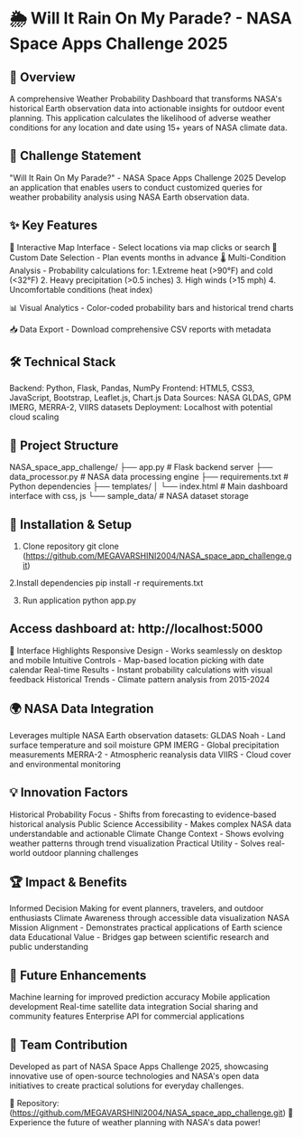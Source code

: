 # 🌦️ Will It Rain On My Parade? - NASA Space Apps Challenge 2025

## 🚀 Overview
A comprehensive Weather Probability Dashboard that transforms NASA's historical Earth observation data into actionable insights for outdoor event planning. This application calculates the likelihood of adverse weather conditions for any location and date using 15+ years of NASA climate data.

## 🎯 Challenge Statement
"Will It Rain On My Parade?" - NASA Space Apps Challenge 2025
Develop an application that enables users to conduct customized queries for weather probability analysis using NASA Earth observation data.

## ✨ Key Features
📍 Interactive Map Interface - Select locations via map clicks or search
📅 Custom Date Selection - Plan events months in advance
🌡️ Multi-Condition Analysis - Probability calculations for:
1.Extreme heat (>90°F) and cold (<32°F)
2. Heavy precipitation (>0.5 inches)
3. High winds (>15 mph)
4. Uncomfortable conditions (heat index)

📊 Visual Analytics - Color-coded probability bars and historical trend charts

📥 Data Export - Download comprehensive CSV reports with metadata

## 🛠️ Technical Stack
Backend: Python, Flask, Pandas, NumPy
Frontend: HTML5, CSS3, JavaScript, Bootstrap, Leaflet.js, Chart.js
Data Sources: NASA GLDAS, GPM IMERG, MERRA-2, VIIRS datasets
Deployment: Localhost with potential cloud scaling

## 📁 Project Structure
NASA_space_app_challenge/
├── app.py # Flask backend server
├── data_processor.py # NASA data processing engine
├── requirements.txt # Python dependencies
├── templates/
│ └── index.html # Main dashboard interface with css, js
└── sample_data/ # NASA dataset storage

## 🚀 Installation & Setup
1. Clone repository
git clone (https://github.com/MEGAVARSHINI2004/NASA_space_app_challenge.git)

2.Install dependencies
pip install -r requirements.txt

3. Run application
python app.py

## Access dashboard at: http://localhost:5000
🎨 Interface Highlights
Responsive Design - Works seamlessly on desktop and mobile
Intuitive Controls - Map-based location picking with date calendar
Real-time Results - Instant probability calculations with visual feedback
Historical Trends - Climate pattern analysis from 2015-2024

## 🌍 NASA Data Integration
Leverages multiple NASA Earth observation datasets:
GLDAS Noah - Land surface temperature and soil moisture
GPM IMERG - Global precipitation measurements
MERRA-2 - Atmospheric reanalysis data
VIIRS - Cloud cover and environmental monitoring

## 💡 Innovation Factors
Historical Probability Focus - Shifts from forecasting to evidence-based historical analysis
Public Science Accessibility - Makes complex NASA data understandable and actionable
Climate Change Context - Shows evolving weather patterns through trend visualization
Practical Utility - Solves real-world outdoor planning challenges

## 🏆 Impact & Benefits
Informed Decision Making for event planners, travelers, and outdoor enthusiasts
Climate Awareness through accessible data visualization
NASA Mission Alignment - Demonstrates practical applications of Earth science data
Educational Value - Bridges gap between scientific research and public understanding

## 🔮 Future Enhancements
Machine learning for improved prediction accuracy
Mobile application development
Real-time satellite data integration
Social sharing and community features
Enterprise API for commercial applications

## 👥 Team Contribution
Developed as part of NASA Space Apps Challenge 2025, showcasing innovative use of open-source technologies and NASA's open data initiatives to create practical solutions for everyday challenges.

🔗 Repository: (https://github.com/MEGAVARSHINI2004/NASA_space_app_challenge.git)
🚀 Experience the future of weather planning with NASA's data power!
